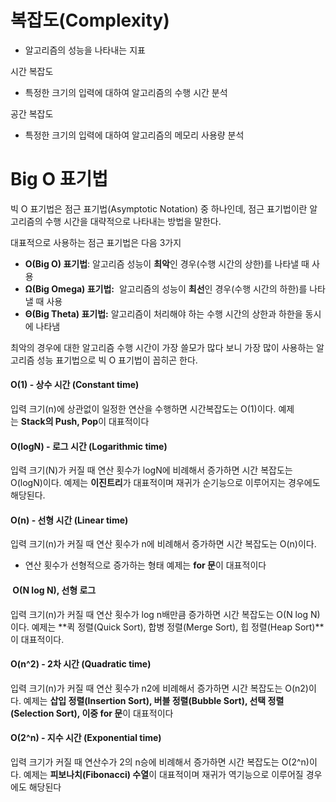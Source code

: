 # 복잡도(Complexity)
- 알고리즘의 성능을 나타내는 지표

시간 복잡도
- 특정한 크기의 입력에 대하여 알고리즘의 수행 시간 분석

공간 복잡도 
- 특정한 크기의 입력에 대하여 알고리즘의 메모리 사용량 분석

# Big O 표기법
빅 O 표기법은 점근 표기법(Asymptotic Notation) 중 하나인데, 점근 표기법이란 알고리즘의 수행 시간을 대략적으로 나타내는 방법을 말한다. 

대표적으로 사용하는 점근 표기법은 다음 3가지
- **O(Big O) 표기법**: 알고리즘 성능이 **최악**인 경우(수행 시간의 상한)를 나타낼 때 사용
- **Ω(Big Omega) 표기법:**  알고리즘의 성능이 **최선**인 경우(수행 시간의 하한)를 나타낼 때 사용
- **Θ(Big Theta) 표기법:** 알고리즘이 처리해야 하는 수행 시간의 상한과 하한을 동시에 나타냄

최악의 경우에 대한 알고리즘 수행 시간이 가장 쓸모가 많다 보니 가장 많이 사용하는 알고리즘 성능 표기법으로 빅 O 표기법이 꼽히곤 한다.

#### O(1) - 상수 시간 (Constant time)
입력 크기(n)에 상관없이 일정한 연산을 수행하면 시간복잡도는 O(1)이다.
예제는 **Stack의 Push, Pop**이 대표적이다
#### O(logN) - 로그 시간 (Logarithmic time)

입력 크기(N)가 커질 때 연산 횟수가 logN에 비례해서 증가하면 시간 복잡도는 O(logN)이다.
예제는 **이진트리**가 대표적이며 재귀가 순기능으로 이루어지는 경우에도 해당된다.
#### O(n) - 선형 시간 (Linear time)

입력 크기(n)가 커질 때 연산 횟수가 n에 비례해서 증가하면 시간 복잡도는 O(n)이다.
- 연산 횟수가 선형적으로 증가하는 형태
예제는 **for 문**이 대표적이다

####  O(N log N), 선형 로그
입력 크기(n)가 커질 때 연산 횟수가 log n배만큼 증가하면 시간 복잡도는 O(N log N)이다.
예제는 **퀵 정렬(Quick Sort), 합병 정렬(Merge Sort), 힙 정렬(Heap Sort)**이 대표적이다.

#### O(n^2) - 2차 시간 (Quadratic time)

입력 크기(n)가 커질 때 연산 횟수가 n2에 비례해서 증가하면 시간 복잡도는 O(n2)이다.
예제는 **삽입 정렬(Insertion Sort), 버블 정렬(Bubble Sort), 선택 정렬(Selection Sort), 이중 for 문**이 대표적이다
#### O(2^n) - 지수 시간 (Exponential time)

입력 크기가 커질 때 연산수가 2의 n승에 비례해서 증가하면 시간 복잡도는 O(2^n)이다.
예제는 **피보나치(Fibonacci) 수열**이 대표적이며 재귀가 역기능으로 이루어질 경우에도 해당된다